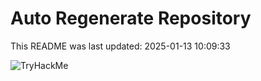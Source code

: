 # Auto Regenerate Repository

This README was last updated: 2025-01-13 10:09:33

 ![TryHackMe](https://tryhackme.com/badge/533634)